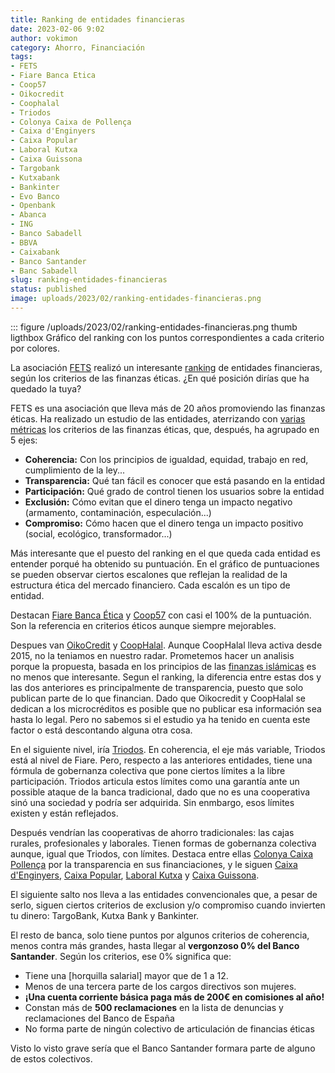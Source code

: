 ```yaml
---
title: Ranking de entidades financieras
date: 2023-02-06 9:02
author: vokimon
category: Ahorro, Financiación
tags:
- FETS
- Fiare Banca Etica
- Coop57
- Oikocredit
- Coophalal
- Triodos
- Colonya Caixa de Pollença
- Caixa d'Enginyers
- Caixa Popular
- Laboral Kutxa
- Caixa Guissona
- Targobank
- Kutxabank
- Bankinter
- Evo Banco
- Openbank
- Abanca
- ING
- Banco Sabadell
- BBVA
- Caixabank
- Banco Santander
- Banc Sabadell
slug: ranking-entidades-financieras
status: published
image: uploads/2023/02/ranking-entidades-financieras.png
---
```


::: figure /uploads/2023/02/ranking-entidades-financieras.png thumb ligthbox
	Gráfico del ranking con los puntos correspondientes a cada criterio por colores.

<!-- PELICAN_BEGIN_SUMMARY -->

La asociación [FETS](https://fets.org/)
realizó un interesante [ranking](https://escaner.dineretic.org/)
de entidades financieras,
según los criterios de las finanzas éticas.
¿En qué posición dirías que ha quedado la tuya?

<!-- PELICAN_END_SUMMARY -->

FETS es una asociación que lleva más de 20 años promoviendo las finanzas éticas.
Ha realizado un estudio de las entidades,
aterrizando con [varias métricas](https://escaner.dineretic.org/wp-content/uploads/2023/01/Explicacio-criteris.pdf)
los criterios de las finanzas éticas,
que, después, ha agrupado en 5 ejes:

- **Coherencia:** Con los principios de igualdad, equidad, trabajo en red, cumplimiento de la ley...
- **Transparencia:** Qué tan fácil es conocer que está pasando en la entidad
- **Participación:** Qué grado de control tienen los usuarios sobre la entidad
- **Exclusión:** Cómo evitan que el dinero tenga un impacto negativo (armamento, contaminación, especulación...)
- **Compromiso:** Cómo hacen que el dinero tenga un impacto positivo (social, ecológico, transformador...)

Más interesante que el puesto del ranking en el que queda cada entidad
es entender porqué ha obtenido su puntuación.
En el gráfico de puntuaciones se pueden observar ciertos escalones
que reflejan la realidad de la estructura ética del mercado financiero.
Cada escalón es un tipo de entidad.

Destacan [Fiare Banca Ética] y [Coop57] con casi el 100% de la puntuación.
Son la referencia en criterios éticos aunque siempre mejorables.

[Fiare Banca Ética]: https://www.fiarebancaetica.coop/
[Coop57]: https://coop57.coop/

Despues van [OikoCredit] y [CoopHalal].
Aunque CoopHalal lleva activa desde 2015,
no la teniamos en nuestro radar.
Prometemos hacer un analisis porque la propuesta,
basada en los principios de las [finanzas islámicas](https://finanzasislamicas.com/finanzas-islamicas-origen-definicion-y-objetivo/)
es no menos que interesante.
Segun el ranking, la diferencia entre estas dos y las
dos anteriores es principalmente de transparencia,
puesto que solo publican parte de lo que financian.
Dado que Oikocredit y CoopHalal se dedican a los microcréditos
es posible que no publicar esa información sea hasta lo legal.
Pero no sabemos si el estudio ya ha tenido en cuenta este factor
o está descontando alguna otra cosa.

[OikoCredit]: https://www.oikocredit.es
[CoopHalal]: https://www.coophalal.eu/

En el siguiente nivel, iría [Triodos].
En coherencia, el eje más variable, Triodos está al nivel de Fiare.
Pero, respecto a las anteriores entidades, tiene una fórmula de
gobernanza colectiva que pone ciertos límites a la libre participación.
Triodos articula estos límites como una garantía ante un possible ataque
de la banca tradicional, dado que no es una cooperativa sinó una sociedad
y podría ser adquirida.
Sin enmbargo, esos límites existen y están reflejados.

[Triodos]: https://triodos.es

Después vendrían las cooperativas de ahorro tradicionales:
las cajas rurales, profesionales y laborales.
Tienen formas de gobernanza colectiva aunque, igual que Triodos, con límites.
Destaca entre ellas [Colonya Caixa Pollença] por la transparencia en sus financiaciones,
y le siguen
[Caixa d'Enginyers],
[Caixa Popular],
[Laboral Kutxa] y
[Caixa Guissona].

[Colonya Caixa Pollença]: https://colonya.com/es/
[Caixa d'Enginyers]: https://www.caixaenginyers.com/
[Caixa Popular]: https://www.caixapopular.es/
[Laboral Kutxa]: https://www.laboralkutxa.com
[Caixa Guissona]: https://www.caixaguissona.com/

El siguiente salto nos lleva a las entidades convencionales
que, a pesar de serlo,
siguen ciertos criterios de exclusion y/o compromiso cuando invierten tu dinero:
TargoBank, Kutxa Bank y Bankinter.

El resto de banca,
solo tiene puntos por algunos criterios de coherencia,
menos contra más grandes,
hasta llegar al **vergonzoso 0% del Banco Santander**.
Según los criterios, ese 0% significa que:

- Tiene una [horquilla salarial] mayor que de 1 a 12.
- Menos de una tercera parte de los cargos directivos son mujeres.
- **¡Una cuenta corriente básica paga más de 200€ en comisiones al año!**
- Constan más de **500 reclamaciones** en la lista de denuncias y reclamaciones del Banco de España
- No forma parte de ningún colectivo de articulación de financias éticas

Visto lo visto grave sería que el Banco Santander
formara parte de alguno de estos colectivos.


